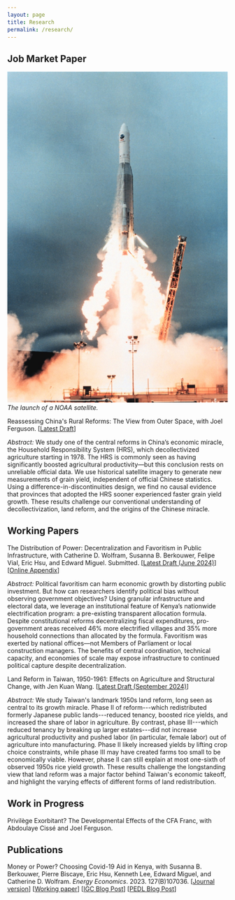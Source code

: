 ```yaml
---
layout: page
title: Research
permalink: /research/
---
```


## Job Market Paper
<span class="marginnote"><img src="/images/noaa_satellite.jpeg" alt="NOAA rocket launch" /><br /><em>The launch of a NOAA satellite.</em></span> 
  
<p><span class="sans">Reassessing China's Rural Reforms: The View from Outer Space</span>, with Joel Ferguson. [<a href="{{ site.url }}/papers/oliver_kim_JMP.pdf">Latest Draft</a>]</p>
<!-- [Non-Technical Summary] [Historical Appendix] [Technical Appendix] -->

<em><span class="sans">Abstract:</span></em> We study one of the central reforms in China’s economic miracle, the Household Responsibility System (HRS), which decollectivized agriculture starting in 1978. The HRS is commonly seen as having significantly boosted agricultural productivity—but this conclusion rests on unreliable official data. We use historical satellite imagery to generate new measurements of grain yield, independent of official Chinese statistics. Using a difference-in-discontinuities design, we find no causal evidence that provinces that adopted the HRS sooner experienced faster grain yield growth. These results challenge our conventional understanding of decollectivization, land reform, and the origins of the Chinese miracle.


## Working Papers
<span class="sans">The Distribution of Power: Decentralization and Favoritism in Public Infrastructure</span>, with Catherine D. Wolfram, Susanna B. Berkouwer, Felipe Vial, Eric Hsu, and Edward Miguel. Submitted. [<a href="{{ site.url }}/papers/LMCP/LMCP_Political_Economy_Main_Submission_2024_06_04.pdf">Latest Draft (June 2024)</a>] [<a href="{{ site.url }}/papers/LMCP/LMCP_Political_Economy_Main_Submission_2024_06_04.pdf">Online Appendix</a>]

<em><span class="sans">Abstract:</span></em> 		Political favoritism can harm economic growth by distorting public investment. But how can researchers identify political bias without observing government objectives? Using granular infrastructure and electoral data, we leverage an institutional feature of Kenya’s nationwide electrification program: a pre-existing transparent allocation formula. Despite constitutional reforms decentralizing fiscal expenditures, pro-government areas received 46% more electrified villages and 35% more household connections than allocated by the formula. Favoritism was exerted by national offices—not Members of Parliament or local construction managers. The benefits of central coordination, technical capacity, and economies of scale may expose infrastructure to continued political capture despite decentralization.

<span class="sans">Land Reform in Taiwan, 1950-1961: Effects on Agriculture and Structural Change</span>, with Jen Kuan Wang. [<a href="{{ site.url }}/papers/KimWang_Taiwan.pdf">Latest Draft (September 2024)</a>]

<em><span class="sans">Abstract:</span></em> 				We study Taiwan's landmark 1950s land reform, long seen as central to its growth miracle. Phase II of reform---which redistributed formerly Japanese public lands---reduced tenancy, boosted rice yields, and increased the share of labor in agriculture. By contrast, phase III---which reduced tenancy by breaking up larger estates---did not increase agricultural productivity and pushed labor (in particular, female labor) out of agriculture into manufacturing. Phase II likely increased yields by lifting crop choice constraints, while phase III may have created farms too small to be economically viable. However, phase II can still explain at most one-sixth of observed 1950s rice yield growth. These results challenge the longstanding view that land reform was a major factor behind Taiwan's economic takeoff, and highlight the varying effects of different forms of land redistribution.



## Work in Progress

<span class="sans">Privilège Exorbitant? The Developmental Effects of the CFA Franc</span>, with Abdoulaye Cissé and Joel Ferguson. 




## Publications
<span class="sans">Money or Power? Choosing Covid-19 Aid in Kenya</span>, with Susanna B. Berkouwer, Pierre Biscaye, Eric Hsu, Kenneth Lee, Edward Miguel, and Catherine D. Wolfram. _Energy Economics_. 2023. 127(B)107036. [<a href = "https://www.sciencedirect.com/science/article/abs/pii/S0140988323005340">Journal version</a>] [<a href="{{ site.url }}/papers/BBHKLMW.pdf">Working paper</a>] [<a href="https://www.theigc.org/blog/money-or-power-choosing-covid-19-aid-in-kenya/">IGC Blog Post</a>] [<a href="https://pedl.cepr.org/publications/money-or-power-financial-infrastructure-and-optimal-policy-0">PEDL Blog Post</a>]



<!--## Other Work in Progress
<p><span class="sans">International Forecast Errors: Causes and Consequences</span>, with Tomas Breach</p>

<p><span class="sans">The Political Origins of East Asian Land Reform</span></p>-->
